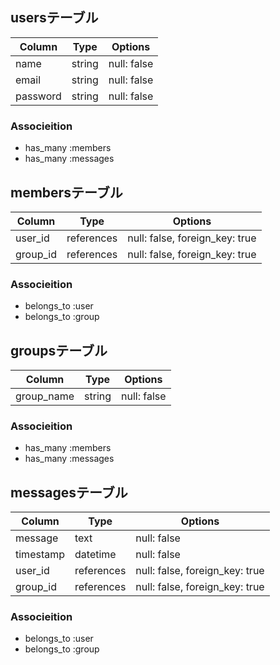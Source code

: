 
## usersテーブル

|Column|Type|Options|
|------|----|-------|
|name|string|null: false|
|email|string|null: false|
|password|string|null: false|

### Associeition
- has_many :members
- has_many :messages


## membersテーブル

|Column|Type|Options|
|------|----|-------|
|user_id|references|null: false, foreign_key: true|
|group_id|references|null: false, foreign_key: true|

### Associeition
- belongs_to :user
- belongs_to :group


## groupsテーブル

|Column|Type|Options|
|------|----|-------|
|group_name|string|null: false|

### Associeition
- has_many :members
- has_many :messages


## messagesテーブル

|Column|Type|Options|
|------|----|-------|
|message|text|null: false|
|timestamp|datetime|null: false|
|user_id|references|null: false, foreign_key: true|
|group_id|references|null: false, foreign_key: true|

### Associeition
- belongs_to :user
- belongs_to :group
